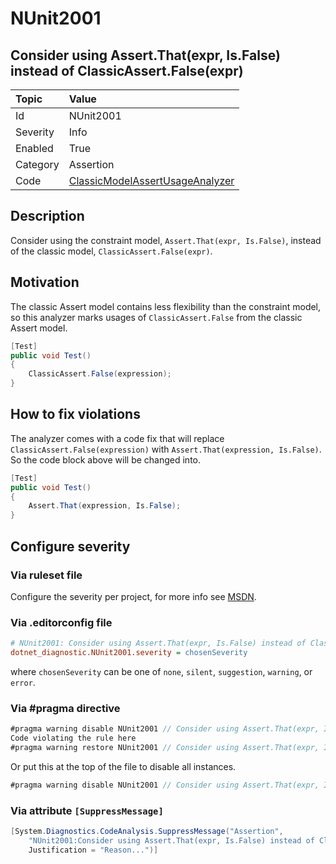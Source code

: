 # NUnit2001

## Consider using Assert.That(expr, Is.False) instead of ClassicAssert.False(expr)

| Topic    | Value
| :--      | :--
| Id       | NUnit2001
| Severity | Info
| Enabled  | True
| Category | Assertion
| Code     | [ClassicModelAssertUsageAnalyzer](https://github.com/nunit/nunit.analyzers/blob/master/src/nunit.analyzers/ClassicModelAssertUsage/ClassicModelAssertUsageAnalyzer.cs)

## Description

Consider using the constraint model, `Assert.That(expr, Is.False)`, instead of the classic model, `ClassicAssert.False(expr)`.

## Motivation

The classic Assert model contains less flexibility than the constraint model,
so this analyzer marks usages of `ClassicAssert.False` from the classic Assert model.

```csharp
[Test]
public void Test()
{
    ClassicAssert.False(expression);
}
```

## How to fix violations

The analyzer comes with a code fix that will replace `ClassicAssert.False(expression)` with
`Assert.That(expression, Is.False)`. So the code block above will be changed into.

```csharp
[Test]
public void Test()
{
    Assert.That(expression, Is.False);
}
```

<!-- start generated config severity -->
## Configure severity

### Via ruleset file

Configure the severity per project, for more info see [MSDN](https://learn.microsoft.com/en-us/visualstudio/code-quality/using-rule-sets-to-group-code-analysis-rules?view=vs-2022).

### Via .editorconfig file

```ini
# NUnit2001: Consider using Assert.That(expr, Is.False) instead of ClassicAssert.False(expr)
dotnet_diagnostic.NUnit2001.severity = chosenSeverity
```

where `chosenSeverity` can be one of `none`, `silent`, `suggestion`, `warning`, or `error`.

### Via #pragma directive

```csharp
#pragma warning disable NUnit2001 // Consider using Assert.That(expr, Is.False) instead of ClassicAssert.False(expr)
Code violating the rule here
#pragma warning restore NUnit2001 // Consider using Assert.That(expr, Is.False) instead of ClassicAssert.False(expr)
```

Or put this at the top of the file to disable all instances.

```csharp
#pragma warning disable NUnit2001 // Consider using Assert.That(expr, Is.False) instead of ClassicAssert.False(expr)
```

### Via attribute `[SuppressMessage]`

```csharp
[System.Diagnostics.CodeAnalysis.SuppressMessage("Assertion",
    "NUnit2001:Consider using Assert.That(expr, Is.False) instead of ClassicAssert.False(expr)",
    Justification = "Reason...")]
```
<!-- end generated config severity -->

